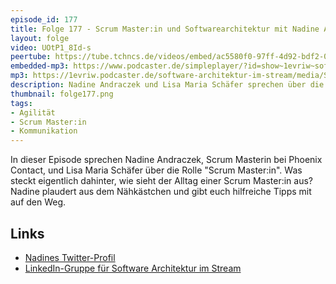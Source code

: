 ```yaml
---
episode_id: 177
title: Folge 177 - Scrum Master:in und Softwarearchitektur mit Nadine Andraczek
layout: folge
video: UOtP1_8Id-s
peertube: https://tube.tchncs.de/videos/embed/ac5580f0-97ff-4d92-bdf2-014b986ede00
embedded-mp3: https://www.podcaster.de/simpleplayer/?id=show~1evriw~software-architektur-im-stream~pod-c1ccd389420696a36c42a135e9&v=1691155286
mp3: https://1evriw.podcaster.de/software-architektur-im-stream/media/Scrum_Master_in_und_Softwarearchitektur.mp3
description: Nadine Andraczek und Lisa Maria Schäfer sprechen über die Rolle "Scrum Master:in" und den Zusammenhang mit Software-Architektur
thumbnail: folge177.png 
tags:
- Agilität
- Scrum Master:in
- Kommunikation
---
```


In dieser Episode sprechen Nadine Andraczek, Scrum Masterin bei
Phoenix Contact, und Lisa Maria Schäfer über die Rolle "Scrum
Master:in". Was steckt eigentlich dahinter, wie sieht der Alltag einer
Scrum Master:in aus? Nadine plaudert aus dem Nähkästchen und gibt euch
hilfreiche Tipps mit auf den Weg.

## Links

* [Nadines Twitter-Profil](https://twitter.com/nadine_andra)
* [LinkedIn-Gruppe für Software Architektur im
  Stream](https://www.linkedin.com/groups/12879027/)
